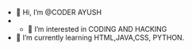 - 👋 Hi, I’m @CODER AYUSH
- - 👀 I’m interested in CODING AND HACKING
- 🌱 I’m currently learning HTML,JAVA,CSS, PYTHON.
  


<!---
1234-5678-432/1234-5678-432 is a ✨ special ✨ repository because its `README.md` (this file) appears on your GitHub profile.
--->
